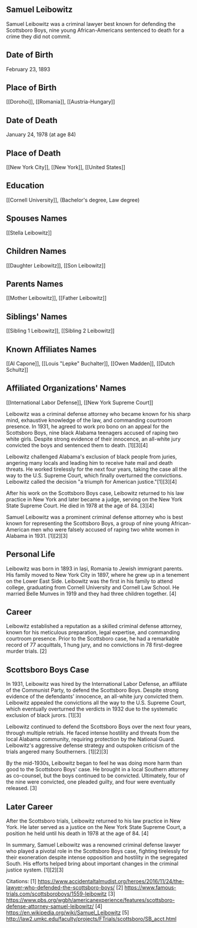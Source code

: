 ## Samuel Leibowitz
Samuel Leibowitz was a criminal lawyer best known for defending the Scottsboro Boys, nine young African-Americans sentenced to death for a crime they did not commit.

## Date of Birth
February 23, 1893

## Place of Birth
[[Dorohoi]], [[Romania]], [[Austria-Hungary]]

## Date of Death
January 24, 1978 (at age 84)

## Place of Death
[[New York City]], [[New York]], [[United States]]

## Education
[[Cornell University]], (Bachelor's degree, Law degree)

## Spouses Names
[[Stella Leibowitz]]

## Children Names
[[Daughter Leibowitz]], [[Son Leibowitz]]

## Parents Names
[[Mother Leibowitz]], [[Father Leibowitz]]

## Siblings' Names
[[Sibling 1 Leibowitz]], [[Sibling 2 Leibowitz]]

## Known Affiliates Names
[[Al Capone]], [[Louis "Lepke" Buchalter]], [[Owen Madden]], [[Dutch Schultz]]

## Affiliated Organizations' Names
[[International Labor Defense]], [[New York Supreme Court]]

Leibowitz was a criminal defense attorney who became known for his sharp mind, exhaustive knowledge of the law, and commanding courtroom presence. In 1931, he agreed to work pro bono on an appeal for the Scottsboro Boys, nine black Alabama teenagers accused of raping two white girls. Despite strong evidence of their innocence, an all-white jury convicted the boys and sentenced them to death. [1][3][4]

Leibowitz challenged Alabama's exclusion of black people from juries, angering many locals and leading him to receive hate mail and death threats. He worked tirelessly for the next four years, taking the case all the way to the U.S. Supreme Court, which finally overturned the convictions. Leibowitz called the decision "a triumph for American justice."[1][3][4]

After his work on the Scottsboro Boys case, Leibowitz returned to his law practice in New York and later became a judge, serving on the New York State Supreme Court. He died in 1978 at the age of 84. [3][4]

Samuel Leibowitz was a prominent criminal defense attorney who is best known for representing the Scottsboro Boys, a group of nine young African-American men who were falsely accused of raping two white women in Alabama in 1931. [1][2][3]

## Personal Life
Leibowitz was born in 1893 in Iași, Romania to Jewish immigrant parents. His family moved to New York City in 1897, where he grew up in a tenement on the Lower East Side. Leibowitz was the first in his family to attend college, graduating from Cornell University and Cornell Law School. He married Belle Munves in 1919 and they had three children together. [4]

## Career
Leibowitz established a reputation as a skilled criminal defense attorney, known for his meticulous preparation, legal expertise, and commanding courtroom presence. Prior to the Scottsboro case, he had a remarkable record of 77 acquittals, 1 hung jury, and no convictions in 78 first-degree murder trials. [2]

## Scottsboro Boys Case
In 1931, Leibowitz was hired by the International Labor Defense, an affiliate of the Communist Party, to defend the Scottsboro Boys. Despite strong evidence of the defendants' innocence, an all-white jury convicted them. Leibowitz appealed the convictions all the way to the U.S. Supreme Court, which eventually overturned the verdicts in 1932 due to the systematic exclusion of black jurors. [1][3]

Leibowitz continued to defend the Scottsboro Boys over the next four years, through multiple retrials. He faced intense hostility and threats from the local Alabama community, requiring protection by the National Guard. Leibowitz's aggressive defense strategy and outspoken criticism of the trials angered many Southerners. [1][2][3]

By the mid-1930s, Leibowitz began to feel he was doing more harm than good to the Scottsboro Boys' case. He brought in a local Southern attorney as co-counsel, but the boys continued to be convicted. Ultimately, four of the nine were convicted, one pleaded guilty, and four were eventually released. [3]

## Later Career
After the Scottsboro trials, Leibowitz returned to his law practice in New York. He later served as a justice on the New York State Supreme Court, a position he held until his death in 1978 at the age of 84. [4]

In summary, Samuel Leibowitz was a renowned criminal defense lawyer who played a pivotal role in the Scottsboro Boys case, fighting tirelessly for their exoneration despite intense opposition and hostility in the segregated South. His efforts helped bring about important changes in the criminal justice system. [1][2][3]

Citations:
[1] https://www.accidentaltalmudist.org/heroes/2016/11/24/the-lawyer-who-defended-the-scottsboro-boys/
[2] https://www.famous-trials.com/scottsboroboys/1559-leibowitz
[3] https://www.pbs.org/wgbh/americanexperience/features/scottsboro-defense-attorney-samuel-leibowitz/
[4] https://en.wikipedia.org/wiki/Samuel_Leibowitz
[5] http://law2.umkc.edu/faculty/projects/FTrials/scottsboro/SB_acct.html